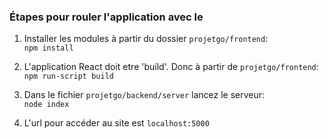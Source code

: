 ### Étapes pour rouler l'application avec le 
1. Installer les modules à partir du dossier `projetgo/frontend`:   
    `npm install`

2. L'application React doit etre 'build'. Donc à partir de `projetgo/frontend`:  
    `npm run-script build`
    
3. Dans le fichier `projetgo/backend/server` lancez le serveur:  
    `node index`
    
4. L'url pour accéder au site est `localhost:5000`